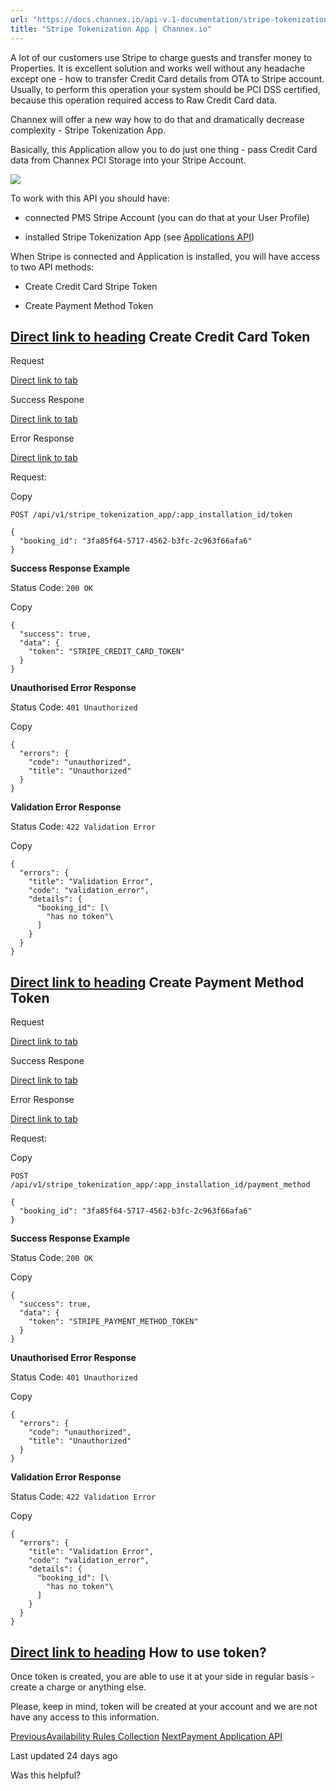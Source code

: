```yaml
---
url: "https://docs.channex.io/api-v.1-documentation/stripe-tokenization-app"
title: "Stripe Tokenization App | Channex.io"
---
```


A lot of our customers use Stripe to charge guests and transfer money to Properties. It is excellent solution and works well without any headache except one - how to transfer Credit Card details from OTA to Stripe account. Usually, to perform this operation your system should be PCI DSS certified, because this operation required access to Raw Credit Card data.

Channex will offer a new way how to do that and dramatically decrease complexity - Stripe Tokenization App.

Basically, this Application allow you to do just one thing - pass Credit Card data from Channex PCI Storage into your Stripe Account.

![](https://docs.channex.io/~gitbook/image?url=https%3A%2F%2F2514252617-files.gitbook.io%2F%7E%2Ffiles%2Fv0%2Fb%2Fgitbook-x-prod.appspot.com%2Fo%2Fspaces%252F-LWLG7_BCMgWd3mn6DYg%252Fuploads%252FvLhVwfE22hSNxZz5Ochn%252FGroup%25201.png%3Falt%3Dmedia%26token%3Dc8bbead6-92cc-4c47-ba88-686392c968ab&width=768&dpr=4&quality=100&sign=9a04e3aa&sv=2)

To work with this API you should have:

- connected PMS Stripe Account (you can do that at your User Profile)

- installed Stripe Tokenization App (see [Applications API](https://docs.channex.io/api-v.1-documentation/applications-api))


When Stripe is connected and Application is installed, you will have access to two API methods:

- Create Credit Card Stripe Token

- Create Payment Method Token


## [Direct link to heading](https://docs.channex.io/api-v.1-documentation/stripe-tokenization-app\#create-credit-card-token)    Create Credit Card Token

Request

[Direct link to tab](https://docs.channex.io/api-v.1-documentation/stripe-tokenization-app#tab-request)

Success Respone

[Direct link to tab](https://docs.channex.io/api-v.1-documentation/stripe-tokenization-app#tab-success-respone)

Error Response

[Direct link to tab](https://docs.channex.io/api-v.1-documentation/stripe-tokenization-app#tab-error-response)

Request:

Copy

```inline-grid min-w-full grid-cols-[auto_1fr] [count-reset:line] print:whitespace-pre-wrap
POST /api/v1/stripe_tokenization_app/:app_installation_id/token

{
  "booking_id": "3fa85f64-5717-4562-b3fc-2c963f66afa6"
}
```

**Success Response Example**

Status Code: `200 OK`

Copy

```inline-grid min-w-full grid-cols-[auto_1fr] [count-reset:line] print:whitespace-pre-wrap
{
  "success": true,
  "data": {
    "token": "STRIPE_CREDIT_CARD_TOKEN"
  }
}
```

**Unauthorised Error Response**

Status Code: `401 Unauthorized`

Copy

```inline-grid min-w-full grid-cols-[auto_1fr] [count-reset:line] print:whitespace-pre-wrap
{
  "errors": {
    "code": "unauthorized",
    "title": "Unauthorized"
  }
}
```

**Validation Error Response**

Status Code: `422 Validation Error`

Copy

```inline-grid min-w-full grid-cols-[auto_1fr] [count-reset:line] print:whitespace-pre-wrap
{
  "errors": {
    "title": "Validation Error",
    "code": "validation_error",
    "details": {
      "booking_id": [\
        "has no token"\
      ]
    }
  }
}
```

## [Direct link to heading](https://docs.channex.io/api-v.1-documentation/stripe-tokenization-app\#create-payment-method-token)    Create Payment Method Token

Request

[Direct link to tab](https://docs.channex.io/api-v.1-documentation/stripe-tokenization-app#tab-request-1)

Success Respone

[Direct link to tab](https://docs.channex.io/api-v.1-documentation/stripe-tokenization-app#tab-success-respone-1)

Error Response

[Direct link to tab](https://docs.channex.io/api-v.1-documentation/stripe-tokenization-app#tab-error-response-1)

Request:

Copy

```inline-grid min-w-full grid-cols-[auto_1fr] [count-reset:line] print:whitespace-pre-wrap
POST /api/v1/stripe_tokenization_app/:app_installation_id/payment_method

{
  "booking_id": "3fa85f64-5717-4562-b3fc-2c963f66afa6"
}
```

**Success Response Example**

Status Code: `200 OK`

Copy

```inline-grid min-w-full grid-cols-[auto_1fr] [count-reset:line] print:whitespace-pre-wrap
{
  "success": true,
  "data": {
    "token": "STRIPE_PAYMENT_METHOD_TOKEN"
  }
}
```

**Unauthorised Error Response**

Status Code: `401 Unauthorized`

Copy

```inline-grid min-w-full grid-cols-[auto_1fr] [count-reset:line] print:whitespace-pre-wrap
{
  "errors": {
    "code": "unauthorized",
    "title": "Unauthorized"
  }
}
```

**Validation Error Response**

Status Code: `422 Validation Error`

Copy

```inline-grid min-w-full grid-cols-[auto_1fr] [count-reset:line] print:whitespace-pre-wrap
{
  "errors": {
    "title": "Validation Error",
    "code": "validation_error",
    "details": {
      "booking_id": [\
        "has no token"\
      ]
    }
  }
}
```

## [Direct link to heading](https://docs.channex.io/api-v.1-documentation/stripe-tokenization-app\#how-to-use-token)    How to use token?

Once token is created, you are able to use it at your side in regular basis - create a charge or anything else.

Please, keep in mind, token will be created at your account and we are not have any access to this information.

[PreviousAvailability Rules Collection](https://docs.channex.io/api-v.1-documentation/availability-rules-collection) [NextPayment Application API](https://docs.channex.io/api-v.1-documentation/payment-application-api)

Last updated 24 days ago

Was this helpful?